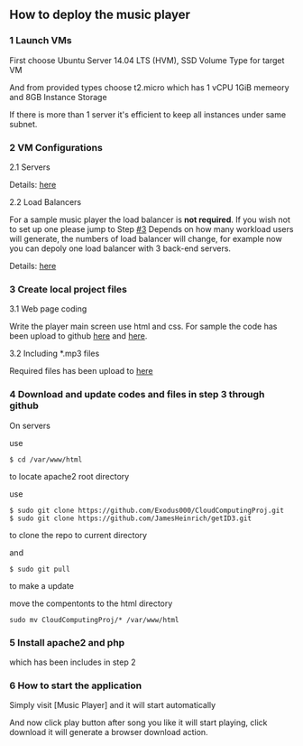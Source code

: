## How to deploy the music player 


### 1 Launch VMs
 
  First choose Ubuntu Server 14.04 LTS (HVM), SSD Volume Type for target VM

  And from provided types choose t2.micro which has 1 vCPU 1GiB memeory and 8GB Instance Storage 
  
  If there is more than 1 server it's efficient to keep all instances under same subnet.

### 2 VM Configurations

 2.1 Servers

Details: [here](https://github.com/Exodus000/CloudComputingProj/blob/master/ConfigServers.md)

2.2 Load Balancers

For a sample music player the load balancer is **not required**. If you wish not to set up one please jump to Step [#3](https://github.com/Exodus000/CloudComputingProj#3-create-local-project-files)
Depends on how many workload users will generate, the numbers of load balancer will change, for example now you can depoly one load balancer with 3 back-end servers.
 
Details: [here](https://github.com/Exodus000/CloudComputingProj/blob/master/ConfigLoadBalancer.md)
 
### 3 Create local project files

3.1 Web page coding

Write the player main screen use html and css. For sample the code has been upload to github [here](https://github.com/Exodus000/CloudComputingProj/blob/master/index.php) and [here](https://github.com/Exodus000/CloudComputingProj/blob/master/table.css).

3.2 Including *.mp3 files

Required files has been upload to [here]()

### 4 Download and update codes and files in step 3 through github

On servers

use
```
$ cd /var/www/html
```
to locate apache2 root directory

use
```
$ sudo git clone https://github.com/Exodus000/CloudComputingProj.git
$ sudo git clone https://github.com/JamesHeinrich/getID3.git
```
to clone the repo to current directory

and 
```
$ sudo git pull 
```
to make a update

move the compentonts to the html directory
```
sudo mv CloudComputingProj/* /var/www/html
```

### 5 Install apache2 and php

which has been includes in step 2

### 6 How to start the application

Simply visit [Music Player] and it will start automatically

And now click play button after song you like  it will start playing, click download it will generate a browser download action.

